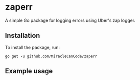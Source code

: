 # zaperr

A simple Go package for logging errors using Uber's zap logger.

## Installation

To install the package, run:

`go get -u github.com/MiracleCanCode/zaperr`

## Example usage

